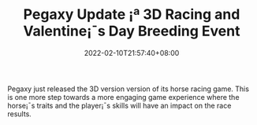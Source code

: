 ﻿---
title: "Pegaxy Update ¡ª 3D Racing and Valentine¡¯s Day Breeding Event"
date: 2022-02-10T21:57:40+08:00
lastmod: 2022-02-10T16:45:40+08:00
draft: false
authors: ["Steadfast"]
description: "Pegaxy just released the 3D version version of its horse racing game. This is one more step towards a more engaging game experience where the horse¡¯s traits and the player¡¯s skills will have an impact on the race results."
featuredImage: "pegaxy-update-3d-racing-and-valentines-day-breeding-event.jpg"
tags: ["Strategy Games","Play to Earn"]
categories: ["news"]
news: ["Strategy Games"]
weight: 
lightgallery: true
pinned: false
recommend: false
recommend1: false
---

Pegaxy just released the 3D version version of its horse racing game. This is one more step towards a more engaging game experience where the horse¡¯s traits and the player¡¯s skills will have an impact on the race results.

<!--more-->

